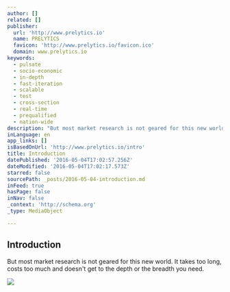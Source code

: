```yaml
---
author: []
related: []
publisher:
  url: 'http://www.prelytics.io'
  name: PRELYTICS
  favicon: 'http://www.prelytics.io/favicon.ico'
  domain: www.prelytics.io
keywords:
  - pulsate
  - socio-economic
  - in-depth
  - fast-iteration
  - scalable
  - test
  - cross-section
  - real-time
  - prequalified
  - nation-wide
description: "But most market research is not geared for this new world. It takes too long, costs too much and doesn't get to the depth or the breadth you need."
inLanguage: en
app_links: []
isBasedOnUrl: 'http://www.prelytics.io/intro'
title: Introduction
datePublished: '2016-05-04T17:02:57.256Z'
dateModified: '2016-05-04T17:02:17.573Z'
starred: false
sourcePath: _posts/2016-05-04-introduction.md
inFeed: true
hasPage: false
inNav: false
_context: 'http://schema.org'
_type: MediaObject

---
```

<article style=""><h1>Introduction</h1><p>But most market research is not geared for this new world. It takes too long, costs too much and doesn't get to the depth or the breadth you need.</p><img src="http://static1.squarespace.com/static/56a07876b20943ce91892f2b/t/572632cda3360ce7509c400d/1462121171543/starburst+inner+SQUARE.jpg" /></article>